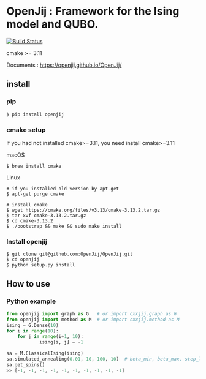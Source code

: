 # OpenJij : Framework for the Ising model and QUBO.

[![Build Status](https://travis-ci.org/OpenJij/OpenJij.svg?branch=master)](https://travis-ci.org/OpenJij/OpenJij)

cmake >= 3.11

Documents : https://openjij.github.io/OpenJij/

## install

### pip
```
$ pip install openjij
```

### cmake setup

If you had not installed cmake>=3.11, you need install cmake>=3.11

macOS
```
$ brew install cmake
```

Linux
```
# if you installed old version by apt-get
$ apt-get purge cmake

# install cmake 
$ wget https://cmake.org/files/v3.13/cmake-3.13.2.tar.gz
$ tar xvf cmake-3.13.2.tar.gz
$ cd cmake-3.13.2
$ ./bootstrap && make && sudo make install 
```

### Install openjij 
```
$ git clone git@github.com:OpenJij/OpenJij.git
$ cd openjij
$ python setup.py install
```

## How to use

### Python example

```python
from openjij import graph as G   # or import cxxjij.graph as G
from openjij import method as M  # or import cxxjij.method as M
ising = G.Dense(10)
for i in range(10):
    for j in range(i+1, 10):
            ising[i, j] = -1

sa = M.ClassicalIsing(ising)
sa.simulated_annealing(0.01, 10, 100, 10)  # beta_min, beta_max, step_length, step_num
sa.get_spins()
>> [-1, -1, -1, -1, -1, -1, -1, -1, -1, -1]
```

